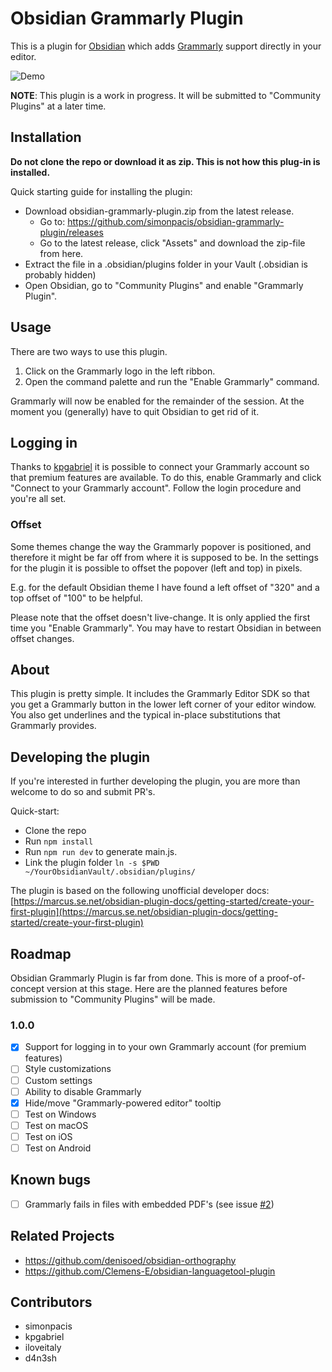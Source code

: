 # Obsidian Grammarly Plugin

This is a plugin for [Obsidian](https://obsidian.md) which adds [Grammarly](https://grammarly.com) support directly in your editor.

![Demo](https://user-images.githubusercontent.com/7118482/195243729-44cee9a0-3635-4eda-b012-5af36a5c0f96.gif)

**NOTE**: This plugin is a work in progress.
It will be submitted to "Community Plugins" at a later time.

## Installation

**Do not clone the repo or download it as zip. This is not how this plug-in is installed.**

Quick starting guide for installing the plugin:
- Download obsidian-grammarly-plugin.zip from the latest release.
	- Go to: https://github.com/simonpacis/obsidian-grammarly-plugin/releases
	- Go to the latest release, click "Assets" and download the zip-file from here.
- Extract the file in a .obsidian/plugins folder in your Vault (.obsidian is probably hidden)
- Open Obsidian, go to "Community Plugins" and enable "Grammarly Plugin".

## Usage

There are two ways to use this plugin.

1. Click on the Grammarly logo in the left ribbon.
2. Open the command palette and run the "Enable Grammarly" command.

Grammarly will now be enabled for the remainder of the session.
At the moment you (generally) have to quit Obsidian to get rid of it.

## Logging in
Thanks to [kpgabriel](https://github.com/kpgabriel) it is possible to connect your Grammarly account so that premium features are available. To do this, enable Grammarly and click "Connect to your Grammarly account". Follow the login procedure and you're all set.

### Offset
Some themes change the way the Grammarly popover is positioned, and therefore it might be far off from where it is supposed to be. In the settings for the plugin it is possible to offset the popover (left and top) in pixels.

E.g. for the default Obsidian theme I have found a left offset of "320" and a top offset of "100" to be helpful.

Please note that the offset doesn't live-change. It is only applied the first time you "Enable Grammarly". You may have to restart Obsidian in between offset changes.

## About
This plugin is pretty simple.
It includes the Grammarly Editor SDK so that you get a Grammarly button in the lower left corner of your editor window.
You also get underlines and the typical in-place substitutions that Grammarly provides.

## Developing the plugin
If you're interested in further developing the plugin, you are more than welcome to do so and submit PR's.

Quick-start:

- Clone the repo
- Run ```npm install```
- Run ```npm run dev``` to generate main.js.
- Link the plugin folder `ln -s $PWD ~/YourObsidianVault/.obsidian/plugins/`

The plugin is based on the following unofficial developer docs: [https://marcus.se.net/obsidian-plugin-docs/getting-started/create-your-first-plugin](https://marcus.se.net/obsidian-plugin-docs/getting-started/create-your-first-plugin)

## Roadmap
Obsidian Grammarly Plugin is far from done.
This is more of a proof-of-concept version at this stage.
Here are the planned features before submission to "Community Plugins" will be made.

### 1.0.0
- [X] Support for logging in to your own Grammarly account (for premium features)
- [ ] Style customizations
- [ ] Custom settings
- [ ] Ability to disable Grammarly
- [X] Hide/move "Grammarly-powered editor" tooltip
- [ ] Test on Windows
- [ ] Test on macOS
- [ ] Test on iOS
- [ ] Test on Android

## Known bugs
- [ ] Grammarly fails in files with embedded PDF's (see issue [#2](https://github.com/simonpacis/obsidian-grammarly-plugin/issues/2))


## Related Projects

- https://github.com/denisoed/obsidian-orthography
- https://github.com/Clemens-E/obsidian-languagetool-plugin

## Contributors
- simonpacis
- kpgabriel
- iloveitaly
- d4n3sh
